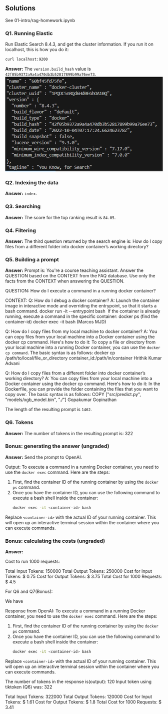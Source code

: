 ## Solutions

See 01-intro/rag-homework.ipynb

### Q1. Running Elastic

Run Elastic Search 8.4.3, and get the cluster information. If you run it on localhost, this is how you do it:

```bash
curl localhost:9200
```

**Answer:** The `version.build_hash` value is `42f05b9372a9a4a470db3b52817899b99a76ee73`. 
![alt text](image.png)


### Q2. Indexing the data

**Answer:** `index`.

### Q3. Searching

**Answer:** The score for the top ranking result is `84.05`.

### Q4. Filtering

**Answer:** The third question returned by the search engine is: How do I copy files from a different folder into docker container’s working directory?

### Q5. Building a prompt

**Answer:** 
Prompt is: You're a course teaching assistant. Answer the QUESTION based on the CONTEXT from the FAQ database.
Use only the facts from the CONTEXT when answering the QUESTION.

QUESTION: How do I execute a command in a running docker container?

CONTEXT:
Q: How do I debug a docker container?
A: Launch the container image in interactive mode and overriding the entrypoint, so that it starts a bash command.
docker run -it --entrypoint bash <image>
If the container is already running, execute a command in the specific container:
docker ps (find the container-id)
docker exec -it <container-id> bash
(Marcos MJD)

Q: How do I copy files from my local machine to docker container?
A: You can copy files from your local machine into a Docker container using the docker cp command. Here's how to do it:
To copy a file or directory from your local machine into a running Docker container, you can use the `docker cp command`. The basic syntax is as follows:
docker cp /path/to/local/file_or_directory container_id:/path/in/container
Hrithik Kumar Advani

Q: How do I copy files from a different folder into docker container’s working directory?
A: You can copy files from your local machine into a Docker container using the docker cp command. Here's how to do it:
In the Dockerfile, you can provide the folder containing the files that you want to copy over. The basic syntax is as follows:
COPY ["src/predict.py", "models/xgb_model.bin", "./"]											Gopakumar Gopinathan


The length of the resulting prompt is `1462`.

### Q6. Tokens

**Answer:** The number of tokens in the resulting prompt is: 322

### Bonus: generating the answer (ungraded)

**Answer:** 
Send the prompt to OpenAI. 

Output: To execute a command in a running Docker container, you need to use the `docker exec` command. Here are the steps:

1. First, find the container ID of the running container by using the `docker ps` command.
2. Once you have the container ID, you can use the following command to execute a bash shell inside the container:
   ```bash
   docker exec -it <container-id> bash
   ```

Replace `<container-id>` with the actual ID of your running container. This will open up an interactive terminal session within the container where you can execute commands.


### Bonus: calculating the costs (ungraded)

**Answer:** 

Cost to run 1000 requests:

Total Input Tokens: 150000
Total Output Tokens: 250000
Cost for Input Tokens: $ 0.75
Cost for Output Tokens: $ 3.75
Total Cost for 1000 Requests: $ 4.5


For Q6 and Q7(Bonus):

We have

Response from OpenAI:
To execute a command in a running Docker container, you need to use the `docker exec` command. Here are the steps:

1. First, find the container ID of the running container by using the `docker ps` command.
2. Once you have the container ID, you can use the following command to execute a bash shell inside the container:
   ```bash
   docker exec -it <container-id> bash
   ```

Replace `<container-id>` with the actual ID of your running container. This will open up an interactive terminal session within the container where you can execute commands.


The number of tokens in the response is(output): 120
Input token using tiktoken (Q6) was: 322

Total Input Tokens: 322000
Total Output Tokens: 120000
Cost for Input Tokens: $ 1.61
Cost for Output Tokens: $ 1.8
Total Cost for 1000 Requests: $ 3.41


